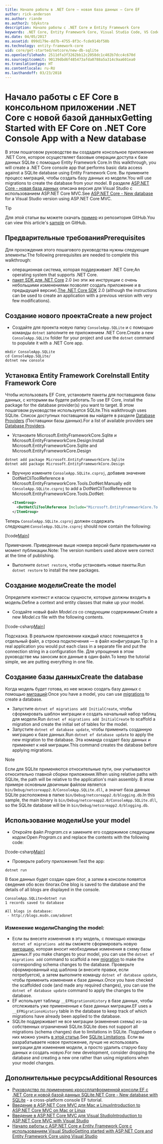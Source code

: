 ```yaml
---
title: Начало работы в .NET Core — новая база данных — Core EF
author: rick-anderson
ms.author: riande
ms.author2: tdykstra
description: Начало работы с .NET Core и Entity Framework Core
keywords: .NET Core, Entity Framework Core, Visual Studio Code, VS Code, Mac, Linux
ms.date: 04/05/2017
ms.assetid: 099d179e-dd7b-4755-8f3c-fcde914bf50b
ms.technology: entity-framework-core
uid: core/get-started/netcore/new-db-sqlite
ms.openlocfilehash: 2511dfa3f3262bb12c2058dc1c402b7dcc4c670d
ms.sourcegitcommit: 90139dbd6f485473afda0788a5a314c9aa601ea0
ms.translationtype: HT
ms.contentlocale: ru-RU
ms.lasthandoff: 03/23/2018
---
```

# <a name="getting-started-with-ef-core-on-net-core-console-app-with-a-new-database"></a><span data-ttu-id="ed6fc-104">Начало работы с EF Core в консольном приложении .NET Core с новой базой данных</span><span class="sxs-lookup"><span data-stu-id="ed6fc-104">Getting Started with EF Core on .NET Core Console App with a New database</span></span>

<span data-ttu-id="ed6fc-105">В этом пошаговом руководстве вы создадите консольное приложение .NET Core, которое осуществляет базовые операции доступа к базе данных SQLite с помощью Entity Framework Core.</span><span class="sxs-lookup"><span data-stu-id="ed6fc-105">In this walkthrough, you will create a .NET Core console app that performs basic data access against a SQLite database using Entity Framework Core.</span></span> <span data-ttu-id="ed6fc-106">Вы примените процесс миграций, чтобы создать базу данных из модели.</span><span class="sxs-lookup"><span data-stu-id="ed6fc-106">You will use migrations to create the database from your model.</span></span> <span data-ttu-id="ed6fc-107">В разделе [ASP.NET Core - новая база данных](xref:core/get-started/aspnetcore/new-db) описана версия для Visual Studio с использованием ASP.NET Core MVC.</span><span class="sxs-lookup"><span data-stu-id="ed6fc-107">See [ASP.NET Core - New database](xref:core/get-started/aspnetcore/new-db) for a Visual Studio version using ASP.NET Core MVC.</span></span>

> [!TIP]  
> <span data-ttu-id="ed6fc-108">Для этой статьи вы можете скачать [пример](https://github.com/aspnet/EntityFramework.Docs/tree/master/samples/core/GetStarted/NetCore/ConsoleApp.SQLite) из репозитория GitHub.</span><span class="sxs-lookup"><span data-stu-id="ed6fc-108">You can view this article's [sample](https://github.com/aspnet/EntityFramework.Docs/tree/master/samples/core/GetStarted/NetCore/ConsoleApp.SQLite) on GitHub.</span></span>

## <a name="prerequisites"></a><span data-ttu-id="ed6fc-109">Предварительные требования</span><span class="sxs-lookup"><span data-stu-id="ed6fc-109">Prerequisites</span></span>

<span data-ttu-id="ed6fc-110">Для прохождения этого пошагового руководства нужны следующие элементы:</span><span class="sxs-lookup"><span data-stu-id="ed6fc-110">The following prerequisites are needed to complete this walkthrough:</span></span>
* <span data-ttu-id="ed6fc-111">операционная система, которая поддерживает .NET Core;</span><span class="sxs-lookup"><span data-stu-id="ed6fc-111">An operating system that supports .NET Core.</span></span>
* <span data-ttu-id="ed6fc-112">[пакет SDK для .NET Core](https://www.microsoft.com/net/core) 2.0 (но эти же инструкции с очень небольшими изменениями позволят создать приложение и в предыдущей версии).</span><span class="sxs-lookup"><span data-stu-id="ed6fc-112">[The .NET Core SDK](https://www.microsoft.com/net/core) 2.0 (although the instructions can be used to create an application with a previous version with very few modifications).</span></span>

## <a name="create-a-new-project"></a><span data-ttu-id="ed6fc-113">Создание нового проекта</span><span class="sxs-lookup"><span data-stu-id="ed6fc-113">Create a new project</span></span>

* <span data-ttu-id="ed6fc-114">Создайте для проекта новую папку `ConsoleApp.SQLite` и с помощью команды `dotnet` заполните ее приложением .NET Core.</span><span class="sxs-lookup"><span data-stu-id="ed6fc-114">Create a new `ConsoleApp.SQLite` folder for your project and use the `dotnet` command to populate it with a .NET Core app.</span></span>

``` Console
mkdir ConsoleApp.SQLite
cd ConsoleApp.SQLite/
dotnet new console
```

## <a name="install-entity-framework-core"></a><span data-ttu-id="ed6fc-115">Установка Entity Framework Core</span><span class="sxs-lookup"><span data-stu-id="ed6fc-115">Install Entity Framework Core</span></span>

<span data-ttu-id="ed6fc-116">Чтобы использовать EF Core, установите пакеты для поставщиков базы данных, с которыми вы будете работать.</span><span class="sxs-lookup"><span data-stu-id="ed6fc-116">To use EF Core, install the package for the database provider(s) you want to target.</span></span> <span data-ttu-id="ed6fc-117">В этом пошаговом руководстве используется SQLite.</span><span class="sxs-lookup"><span data-stu-id="ed6fc-117">This walkthrough uses SQLite.</span></span> <span data-ttu-id="ed6fc-118">Список доступных поставщиков вы найдете в разделе [Database Providers](../../providers/index.md) (Поставщики базы данных).</span><span class="sxs-lookup"><span data-stu-id="ed6fc-118">For a list of available providers see [Database Providers](../../providers/index.md).</span></span>

* <span data-ttu-id="ed6fc-119">Установите Microsoft.EntityFrameworkCore.Sqlite и Microsoft.EntityFrameworkCore.Design:</span><span class="sxs-lookup"><span data-stu-id="ed6fc-119">Install Microsoft.EntityFrameworkCore.Sqlite and Microsoft.EntityFrameworkCore.Design</span></span>

``` Console
dotnet add package Microsoft.EntityFrameworkCore.Sqlite
dotnet add package Microsoft.EntityFrameworkCore.Design
```

* <span data-ttu-id="ed6fc-120">Вручную измените `ConsoleApp.SQLite.csproj`, добавив значение DotNetCliToolReference в Microsoft.EntityFrameworkCore.Tools.DotNet:</span><span class="sxs-lookup"><span data-stu-id="ed6fc-120">Manually edit `ConsoleApp.SQLite.csproj` to add a DotNetCliToolReference to Microsoft.EntityFrameworkCore.Tools.DotNet:</span></span>

  ``` xml
  <ItemGroup>
    <DotNetCliToolReference Include="Microsoft.EntityFrameworkCore.Tools.DotNet" Version="2.0.0" />
  </ItemGroup>
  ```

<span data-ttu-id="ed6fc-121">Теперь `ConsoleApp.SQLite.csproj` должен содержать следующее:</span><span class="sxs-lookup"><span data-stu-id="ed6fc-121">`ConsoleApp.SQLite.csproj` should now contain the following:</span></span>

[!code[Main](../../../../samples/core/GetStarted/NetCore/ConsoleApp.SQLite/ConsoleApp.SQLite.csproj)]

 <span data-ttu-id="ed6fc-122">Примечание. Приведенные выше номера версий были правильными на момент публикации.</span><span class="sxs-lookup"><span data-stu-id="ed6fc-122">Note: The version numbers used above were correct at the time of publishing.</span></span>

*  <span data-ttu-id="ed6fc-123">Выполните `dotnet restore`, чтобы установить новые пакеты.</span><span class="sxs-lookup"><span data-stu-id="ed6fc-123">Run `dotnet restore` to install the new packages.</span></span>

## <a name="create-the-model"></a><span data-ttu-id="ed6fc-124">Создание модели</span><span class="sxs-lookup"><span data-stu-id="ed6fc-124">Create the model</span></span>

<span data-ttu-id="ed6fc-125">Определите контекст и классы сущности, которые должны входить в модель:</span><span class="sxs-lookup"><span data-stu-id="ed6fc-125">Define a context and entity classes that make up your model.</span></span>

* <span data-ttu-id="ed6fc-126">Создайте новый файл *Model.cs* со следующим содержимым:</span><span class="sxs-lookup"><span data-stu-id="ed6fc-126">Create a new *Model.cs* file with the following contents.</span></span>

[!code-csharp[Main](../../../../samples/core/GetStarted/NetCore/ConsoleApp.SQLite/Model.cs)]

<span data-ttu-id="ed6fc-127">Подсказка. В реальном приложении каждый класс помещается в отдельный файл, а строка подключения — в файл конфигурации.</span><span class="sxs-lookup"><span data-stu-id="ed6fc-127">Tip: In a real application you would put each class in a separate file and put the connection string in a configuration file.</span></span> <span data-ttu-id="ed6fc-128">Для упрощения в этом руководстве мы заносим все данные в один файл.</span><span class="sxs-lookup"><span data-stu-id="ed6fc-128">To keep the tutorial simple, we are putting everything in one file.</span></span>

## <a name="create-the-database"></a><span data-ttu-id="ed6fc-129">Создание базы данных</span><span class="sxs-lookup"><span data-stu-id="ed6fc-129">Create the database</span></span>

<span data-ttu-id="ed6fc-130">Когда модель будет готова, из нее можно создать базу данных с помощью [миграций](https://docs.microsoft.com/aspnet/core/data/ef-mvc/migrations#introduction-to-migrations):</span><span class="sxs-lookup"><span data-stu-id="ed6fc-130">Once you have a model, you can use [migrations](https://docs.microsoft.com/aspnet/core/data/ef-mvc/migrations#introduction-to-migrations) to create a database.</span></span>

* <span data-ttu-id="ed6fc-131">Запустите `dotnet ef migrations add InitialCreate`, чтобы сформировать шаблон миграции и создать начальный набор таблиц для модели.</span><span class="sxs-lookup"><span data-stu-id="ed6fc-131">Run `dotnet ef migrations add InitialCreate` to scaffold a migration and create the initial set of tables for the model.</span></span>
* <span data-ttu-id="ed6fc-132">Запустите `dotnet ef database update`, чтобы применить созданную миграцию к базе данных.</span><span class="sxs-lookup"><span data-stu-id="ed6fc-132">Run `dotnet ef database update` to apply the new migration to the database.</span></span> <span data-ttu-id="ed6fc-133">Эта команда создает базу данных и применяет к ней миграции.</span><span class="sxs-lookup"><span data-stu-id="ed6fc-133">This command creates the database before applying migrations.</span></span>

> [!NOTE]  
> <span data-ttu-id="ed6fc-134">Если для SQLite применяются относительные пути, они учитываются относительно главной сборки приложения.</span><span class="sxs-lookup"><span data-stu-id="ed6fc-134">When using relative paths with SQLite, the path will be relative to the application's main assembly.</span></span> <span data-ttu-id="ed6fc-135">В этом примере основным двоичным файлом является `bin/Debug/netcoreapp2.0/ConsoleApp.SQLite.dll`, а значит база данных SQLite расположена в папке `bin/Debug/netcoreapp2.0/blogging.db`.</span><span class="sxs-lookup"><span data-stu-id="ed6fc-135">In this sample, the main binary is `bin/Debug/netcoreapp2.0/ConsoleApp.SQLite.dll`, so the SQLite database will be in `bin/Debug/netcoreapp2.0/blogging.db`.</span></span>

## <a name="use-your-model"></a><span data-ttu-id="ed6fc-136">Использование модели</span><span class="sxs-lookup"><span data-stu-id="ed6fc-136">Use your model</span></span>

* <span data-ttu-id="ed6fc-137">Откройте файл *Program.cs* и замените его содержимое следующим кодом:</span><span class="sxs-lookup"><span data-stu-id="ed6fc-137">Open *Program.cs* and replace the contents with the following code:</span></span>

 [!code-csharp[Main](../../../../samples/core/GetStarted/NetCore/ConsoleApp.SQLite/Program.cs)]

* <span data-ttu-id="ed6fc-138">Проверьте работу приложения:</span><span class="sxs-lookup"><span data-stu-id="ed6fc-138">Test the app:</span></span>

 `dotnet run`

 <span data-ttu-id="ed6fc-139">В базе данных будет создан один блог, а затем в консоли появятся сведения обо всех блогах.</span><span class="sxs-lookup"><span data-stu-id="ed6fc-139">One blog is saved to the database and the details of all blogs are displayed in the console.</span></span>

  ``` Console
  ConsoleApp.SQLite>dotnet run
  1 records saved to database

  All blogs in database:
   - http://blogs.msdn.com/adonet
  ```

### <a name="changing-the-model"></a><span data-ttu-id="ed6fc-140">Изменение модели</span><span class="sxs-lookup"><span data-stu-id="ed6fc-140">Changing the model:</span></span>

- <span data-ttu-id="ed6fc-141">Если вы внесете изменения в эту модель, с помощью команды `dotnet ef migrations add` вы сможете сформировать новую [миграцию](https://docs.microsoft.com/aspnet/core/data/ef-mvc/migrations#introduction-to-migrations), которая вносит необходимые изменения в схему базы данных.</span><span class="sxs-lookup"><span data-stu-id="ed6fc-141">If you make changes to your model, you can use the `dotnet ef migrations add` command to scaffold a new [migration](https://docs.microsoft.com/aspnet/core/data/ef-mvc/migrations#introduction-to-migrations)  to make the corresponding schema changes to the database.</span></span> <span data-ttu-id="ed6fc-142">Проверьте сформированный код шаблона (и внесите правки, если потребуется), а затем выполните команду `dotnet ef database update`, чтобы применить изменения к базе данных.</span><span class="sxs-lookup"><span data-stu-id="ed6fc-142">Once you have checked the scaffolded code (and made any required changes), you can use the `dotnet ef database update` command to apply the changes to the database.</span></span>
- <span data-ttu-id="ed6fc-143">EF использует таблицу `__EFMigrationsHistory` в базе данных, чтобы отслеживать уже примененные к базе данных миграции.</span><span class="sxs-lookup"><span data-stu-id="ed6fc-143">EF uses a `__EFMigrationsHistory` table in the database to keep track of which migrations have already been applied to the database.</span></span>
- <span data-ttu-id="ed6fc-144">SQLite поддерживает не все миграции (изменения схемы) из-за собственных ограничений SQLite.</span><span class="sxs-lookup"><span data-stu-id="ed6fc-144">SQLite does not support all migrations (schema changes) due to limitations in SQLite.</span></span> <span data-ttu-id="ed6fc-145">Подробнее о них можно узнать [в этой статье](../../providers/sqlite/limitations.md).</span><span class="sxs-lookup"><span data-stu-id="ed6fc-145">See [SQLite Limitations](../../providers/sqlite/limitations.md).</span></span> <span data-ttu-id="ed6fc-146">Если вы разрабатываете новое приложение, лучше не использовать миграции для изменения модели, а просто удалить старую базу данных и создать новую.</span><span class="sxs-lookup"><span data-stu-id="ed6fc-146">For new development, consider dropping the database and creating a new one rather than using migrations when your model changes.</span></span>

## <a name="additional-resources"></a><span data-ttu-id="ed6fc-147">Дополнительные ресурсы</span><span class="sxs-lookup"><span data-stu-id="ed6fc-147">Additional Resources</span></span>

* <span data-ttu-id="ed6fc-148">[Руководство по применению кроссплатформенной консоли EF с .NET Core и новой базой данных SQLite](xref:core/get-started/netcore/new-db-sqlite)</span><span class="sxs-lookup"><span data-stu-id="ed6fc-148">[.NET Core - New database with SQLite](xref:core/get-started/netcore/new-db-sqlite) -  a cross-platform console EF tutorial.</span></span>
* [<span data-ttu-id="ed6fc-149">Введение в ASP.NET Core MVC для Mac и Linux</span><span class="sxs-lookup"><span data-stu-id="ed6fc-149">Introduction to ASP.NET Core MVC on Mac or Linux</span></span>](https://docs.microsoft.com/aspnet/core/tutorials/first-mvc-app-xplat/index)
* [<span data-ttu-id="ed6fc-150">Введение в ASP.NET Core MVC для Visual Studio</span><span class="sxs-lookup"><span data-stu-id="ed6fc-150">Introduction to ASP.NET Core MVC with Visual Studio</span></span>](https://docs.microsoft.com/aspnet/core/tutorials/first-mvc-app/index)
* [<span data-ttu-id="ed6fc-151">Начало работы с ASP.NET Core и Entity Framework Core с использованием Visual Studio</span><span class="sxs-lookup"><span data-stu-id="ed6fc-151">Getting started with ASP.NET Core and Entity Framework Core using Visual Studio</span></span>](https://docs.microsoft.com/aspnet/core/data/ef-mvc/index)
